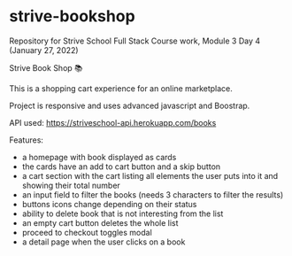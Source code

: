 # strive-bookshop
Repository for Strive School Full Stack Course work, Module 3 Day 4 (January 27, 2022)

Strive Book Shop 📚

This is a shopping cart experience for an online marketplace.

Project is responsive and uses advanced javascript and Boostrap.

API used: https://striveschool-api.herokuapp.com/books

Features: 
- a homepage with book displayed as cards
- the cards have an add to cart button and a skip button
- a cart section with the cart listing all elements the user puts into it and showing their total number
- an input field to filter the books (needs 3 characters to filter the results)
- buttons icons change depending on their status
- ability to delete book that is not interesting from the list
- an empty cart button deletes the whole list
- proceed to checkout toggles modal
- a detail page when the user clicks on a book
